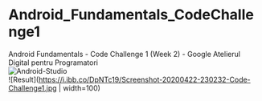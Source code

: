 # Android_Fundamentals_CodeChallenge1
Android Fundamentals - Code Challenge 1 (Week 2) - Google Atelierul Digital pentru Programatori
<br />
![Android-Studio](https://i.ibb.co/Xxrw25b/Screenshot-2020-04-22-at-23-03-51.png)
<br />
![Result](https://i.ibb.co/DpNTc19/Screenshot-20200422-230232-Code-Challenge1.jpg | width=100)
